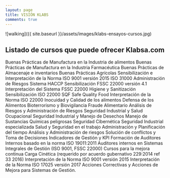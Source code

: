 ```yaml
---
layout: page
title: VISIÓN KLABS
comments: true
---
```




![walking]({{ site.baseurl }}/assets/images/klabs-ensayos-cursos.jpg)


## Listado de cursos que puede ofrecer Klabsa.com 

Buenas Prácticas de Manufactura en la Industria de alimentos
Buenas Prácticas de Manufactura en la Industria Farmacéutica
Buenas Prácticas de Almacenaje e inventarios
Buenas Prácticas Agrícolas
Sensibilización e Interpretación de la Norma ISO 9001 versión 2015
ISO 31000 Administración de Riesgos
Sistema HACCP
Sensibilización FSSC 22000 versión 4.1
Interpretación del Sistema FSSC 22000
Higiene y Sanitización
Sensibilización ISO 22000
SQF  Safe Quality Food
Interpretación de la Norma ISO 22000
Inocuidad y Calidad de los alimentos 
Defensa de los Alimentos
Bioterrorismo y Biovigilancia
Fraude Alimentario
Análisis de Riesgos y Administración de Riesgos 
Seguridad Industrial y Salud Ocupacional
Seguridad Industrial y Manejo de Desechos
Manejo de Sustancias Químicas peligrosas
Seguridad Cibernética
Seguridad Industrial especializada
Salud y Seguridad en el trabajo
Administración y Planificación del tiempo
Análisis  y Administración de riesgos
Solución de conflictos y Toma de Decisiones
Indicadores de Gestión y KPI
Formación de Auditores Internos basado en la norma ISO 19011:2011
Auditores internos en Sistemas Integrales de Gestión (ISO 9001, FSSC 22000)
Cursos para la mejora continua
Carga Cinética (requerido por acuerdo gubernativo 229:2014 ref 33 2016)
Interpretación de la Norma ISO 9001 versión 2015
Interpretación de la Norma ISO 17025 versión 2017
Acciones Correctivas y Acciones de Mejora para Sistemas de Gestión.

